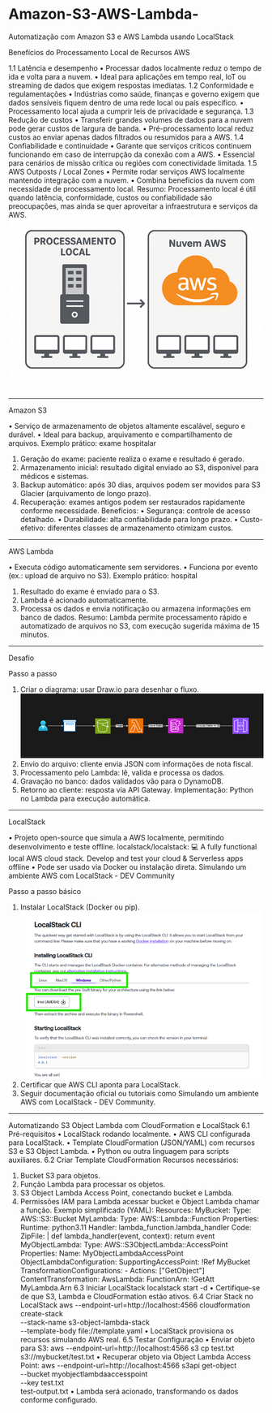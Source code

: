 # Amazon-S3-AWS-Lambda-
Automatização com Amazon S3 e AWS Lambda usando LocalStack

Benefícios do Processamento Local de Recursos AWS

1.1 Latência e desempenho
•	Processar dados localmente reduz o tempo de ida e volta para a nuvem.
•	Ideal para aplicações em tempo real, IoT ou streaming de dados que exigem respostas imediatas.
1.2 Conformidade e regulamentações
•	Indústrias como saúde, finanças e governo exigem que dados sensíveis fiquem dentro de uma rede local ou país específico.
•	Processamento local ajuda a cumprir leis de privacidade e segurança.
1.3 Redução de custos
•	Transferir grandes volumes de dados para a nuvem pode gerar custos de largura de banda.
•	Pré-processamento local reduz custos ao enviar apenas dados filtrados ou resumidos para a AWS.
1.4 Confiabilidade e continuidade
•	Garante que serviços críticos continuem funcionando em caso de interrupção da conexão com a AWS.
•	Essencial para cenários de missão crítica ou regiões com conectividade limitada.
1.5 AWS Outposts / Local Zones
•	Permite rodar serviços AWS localmente mantendo integração com a nuvem.
•	Combina benefícios da nuvem com necessidade de processamento local.
Resumo: Processamento local é útil quando latência, conformidade, custos ou confiabilidade são preocupações, mas ainda se quer aproveitar a infraestrutura e serviços da AWS.
 ![alt text](/imagens/processamentoLocal.png)
________________________________________
Amazon S3 

•	Serviço de armazenamento de objetos altamente escalável, seguro e durável.
•	Ideal para backup, arquivamento e compartilhamento de arquivos.
Exemplo prático: exame hospitalar
1.	Geração do exame: paciente realiza o exame e resultado é gerado.
2.	Armazenamento inicial: resultado digital enviado ao S3, disponível para médicos e sistemas.
3.	Backup automático: após 30 dias, arquivos podem ser movidos para S3 Glacier (arquivamento de longo prazo).
4.	Recuperação: exames antigos podem ser restaurados rapidamente conforme necessidade.
Benefícios:
•	Segurança: controle de acesso detalhado.
•	Durabilidade: alta confiabilidade para longo prazo.
•	Custo-efetivo: diferentes classes de armazenamento otimizam custos.
________________________________________
AWS Lambda

•	Executa código automaticamente sem servidores.
•	Funciona por evento (ex.: upload de arquivo no S3).
Exemplo prático: hospital
1.	Resultado do exame é enviado para o S3.
2.	Lambda é acionado automaticamente.
3.	Processa os dados e envia notificação ou armazena informações em banco de dados.
Resumo: Lambda permite processamento rápido e automatizado de arquivos no S3, com execução sugerida máxima de 15 minutos.
________________________________________
Desafio 

Passo a passo
1.	Criar o diagrama: usar Draw.io para desenhar o fluxo.
 ![alt text](/imagens/drawIO.png)
1.	Envio do arquivo: cliente envia JSON com informações de nota fiscal.
2.	Processamento pelo Lambda: lê, valida e processa os dados.
3.	Gravação no banco: dados validados vão para o DynamoDB.
4.	Retorno ao cliente: resposta via API Gateway.
Implementação: Python no Lambda para execução automática.
________________________________________
 LocalStack

•	Projeto open-source que simula a AWS localmente, permitindo desenvolvimento e teste offline. localstack/localstack: 💻 A fully functional local AWS cloud stack. Develop and test your cloud & Serverless apps offline
•	Pode ser usado via Docker ou instalação direta. Simulando um ambiente AWS com LocalStack - DEV Community
 
Passo a passo básico
1.	Instalar LocalStack (Docker ou pip).
![alt text](/imagens/localStack.png)
2.	Certificar que AWS CLI aponta para LocalStack.
3.	Seguir documentação oficial ou tutoriais como Simulando um ambiente AWS com LocalStack - DEV Community.
________________________________________
 Automatizando S3 Object Lambda com CloudFormation e LocalStack
6.1 Pré-requisitos
•	LocalStack rodando localmente.
•	AWS CLI configurada para LocalStack.
•	Template CloudFormation (JSON/YAML) com recursos S3 e S3 Object Lambda.
•	Python ou outra linguagem para scripts auxiliares.
6.2 Criar Template CloudFormation
Recursos necessários:
1.	Bucket S3 para objetos.
2.	Função Lambda para processar os objetos.
3.	S3 Object Lambda Access Point, conectando bucket e Lambda.
4.	Permissões IAM para Lambda acessar bucket e Object Lambda chamar a função.
Exemplo simplificado (YAML):
Resources:
  MyBucket:
    Type: AWS::S3::Bucket
  MyLambda:
    Type: AWS::Lambda::Function
    Properties:
      Runtime: python3.11
      Handler: lambda_function.lambda_handler
      Code:
        ZipFile: |
          def lambda_handler(event, context):
              return event
  MyObjectLambda:
    Type: AWS::S3ObjectLambda::AccessPoint
    Properties:
      Name: MyObjectLambdaAccessPoint
      ObjectLambdaConfiguration:
        SupportingAccessPoint: !Ref MyBucket
        TransformationConfigurations:
          - Actions: ["GetObject"]
            ContentTransformation:
              AwsLambda:
                FunctionArn: !GetAtt MyLambda.Arn
6.3 Iniciar LocalStack
localstack start -d
•	Certifique-se de que S3, Lambda e CloudFormation estão ativos.
6.4 Criar Stack no LocalStack
aws --endpoint-url=http://localhost:4566 cloudformation create-stack \
    --stack-name s3-object-lambda-stack \
    --template-body file://template.yaml
•	LocalStack provisiona os recursos simulando AWS real.
6.5 Testar Configuração
•	Enviar objeto para S3:
aws --endpoint-url=http://localhost:4566 s3 cp test.txt s3://mybucket/test.txt
•	Recuperar objeto via Object Lambda Access Point:
aws --endpoint-url=http://localhost:4566 s3api get-object \
    --bucket myobjectlambdaaccesspoint \
    --key test.txt \
    test-output.txt
•	Lambda será acionado, transformando os dados conforme configurado.


